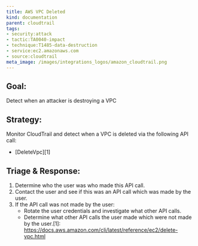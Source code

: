 ```yaml
---
title: AWS VPC Deleted
kind: documentation
parent: cloudtrail
tags:
- security:attack
- tactic:TA0040-impact
- technique:T1485-data-destruction
- service:ec2.amazonaws.com
- source:cloudtrail
meta_image: /images/integrations_logos/amazon_cloudtrail.png
---
```

## **Goal:**
Detect when an attacker is destroying a VPC

## **Strategy:**
Monitor CloudTrail and detect when a VPC is deleted via the following API call:
* [DeleteVpc][1]

## **Triage & Response:**
1. Determine who the user was who made this API call.
2. Contact the user and see if this was an API call which was made by the user.
3. If the API call was not made by the user:
   * Rotate the user credentials and investigate what other API calls.
   * Determine what other API calls the user made which were not made by the user.[1]: https://docs.aws.amazon.com/cli/latest/reference/ec2/delete-vpc.html
